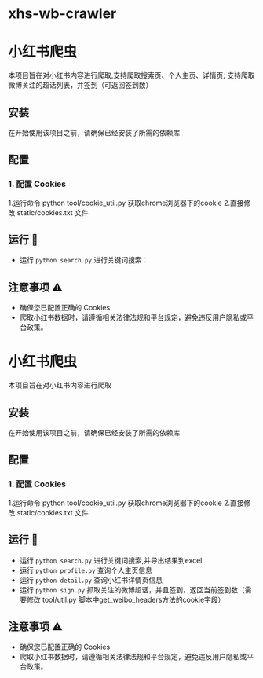 # xhs-wb-crawler
# 小红书爬虫

本项目旨在对小红书内容进行爬取,支持爬取搜索页、个人主页、详情页;
支持爬取微博关注的超话列表，并签到（可返回签到数）

## 安装

在开始使用该项目之前，请确保已经安装了所需的依赖库


## 配置

### 1. 配置 Cookies
1.运行命令 python tool/cookie_util.py 获取chrome浏览器下的cookie
2.直接修改 static/cookies.txt 文件

## 运行 🚀

- 运行 `python search.py` 进行关键词搜索：


## 注意事项 ⚠️

- 确保您已配置正确的 Cookies
- 爬取小红书数据时，请遵循相关法律法规和平台规定，避免违反用户隐私或平台政策。
# 小红书爬虫

本项目旨在对小红书内容进行爬取

## 安装

在开始使用该项目之前，请确保已经安装了所需的依赖库


## 配置

### 1. 配置 Cookies
1.运行命令 python tool/cookie_util.py 获取chrome浏览器下的cookie
2.直接修改 static/cookies.txt 文件

## 运行 🚀

- 运行 `python search.py` 进行关键词搜索,并导出结果到excel
- 运行 `python profile.py` 查询个人主页信息
- 运行 `python detail.py` 查询小红书详情页信息
- 运行 `python sign.py` 抓取关注的微博超话，并且签到，返回当前签到数（需要修改 tool/util.py 脚本中get_weibo_headers方法的cookie字段）


## 注意事项 ⚠️

- 确保您已配置正确的 Cookies
- 爬取小红书数据时，请遵循相关法律法规和平台规定，避免违反用户隐私或平台政策。
